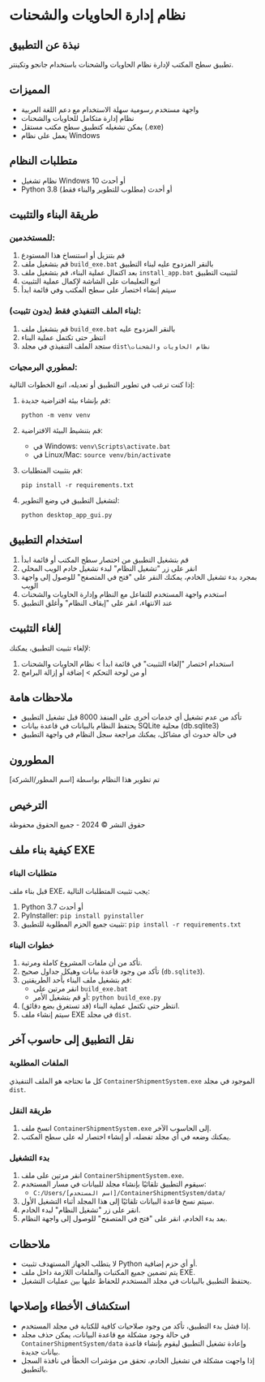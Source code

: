 # نظام إدارة الحاويات والشحنات

## نبذة عن التطبيق
تطبيق سطح المكتب لإدارة نظام الحاويات والشحنات باستخدام جانجو وتكينتر.

## المميزات

- واجهة مستخدم رسومية سهلة الاستخدام مع دعم اللغة العربية
- نظام إدارة متكامل للحاويات والشحنات
- يمكن تشغيله كتطبيق سطح مكتب مستقل (.exe)
- يعمل على نظام Windows

## متطلبات النظام

- نظام تشغيل Windows 10 أو أحدث
- Python 3.8 أو أحدث (مطلوب للتطوير والبناء فقط)

## طريقة البناء والتثبيت

### للمستخدمين:

1. قم بتنزيل أو استنساخ هذا المستودع
2. قم بتشغيل ملف `build_exe.bat` بالنقر المزدوج عليه لبناء التطبيق
3. بعد اكتمال عملية البناء، قم بتشغيل ملف `install_app.bat` لتثبيت التطبيق
4. اتبع التعليمات على الشاشة لإكمال عملية التثبيت
5. سيتم إنشاء اختصار على سطح المكتب وفي قائمة ابدأ

### لبناء الملف التنفيذي فقط (بدون تثبيت):

1. قم بتشغيل ملف `build_exe.bat` بالنقر المزدوج عليه
2. انتظر حتى تكتمل عملية البناء
3. ستجد الملف التنفيذي في مجلد `dist\نظام الحاويات والشحنات`

### لمطوري البرمجيات:

إذا كنت ترغب في تطوير التطبيق أو تعديله، اتبع الخطوات التالية:

1. قم بإنشاء بيئة افتراضية جديدة:
   ```
   python -m venv venv
   ```

2. قم بتنشيط البيئة الافتراضية:
   - في Windows: `venv\Scripts\activate.bat`
   - في Linux/Mac: `source venv/bin/activate`

3. قم بتثبيت المتطلبات:
   ```
   pip install -r requirements.txt
   ```

4. لتشغيل التطبيق في وضع التطوير:
   ```
   python desktop_app_gui.py
   ```

## استخدام التطبيق

1. قم بتشغيل التطبيق من اختصار سطح المكتب أو قائمة ابدأ
2. انقر على زر "تشغيل النظام" لبدء تشغيل خادم الويب المحلي
3. بمجرد بدء تشغيل الخادم، يمكنك النقر على "فتح في المتصفح" للوصول إلى واجهة الويب
4. استخدم واجهة المستخدم للتفاعل مع النظام وإدارة الحاويات والشحنات
5. عند الانتهاء، انقر على "إيقاف النظام" وأغلق التطبيق

## إلغاء التثبيت

لإلغاء تثبيت التطبيق، يمكنك:
1. استخدام اختصار "إلغاء التثبيت" في قائمة ابدأ > نظام الحاويات والشحنات
2. أو من لوحة التحكم > إضافة أو إزالة البرامج

## ملاحظات هامة

- تأكد من عدم تشغيل أي خدمات أخرى على المنفذ 8000 قبل تشغيل التطبيق
- يحتفظ النظام بالبيانات في قاعدة بيانات SQLite محلية (db.sqlite3)
- في حالة حدوث أي مشاكل، يمكنك مراجعة سجل النظام في واجهة التطبيق

## المطورون

تم تطوير هذا النظام بواسطة [اسم المطور/الشركة]

## الترخيص

حقوق النشر © 2024 - جميع الحقوق محفوظة

## كيفية بناء ملف EXE

### متطلبات البناء
قبل بناء ملف EXE، يجب تثبيت المتطلبات التالية:
1. Python 3.7 أو أحدث
2. PyInstaller: `pip install pyinstaller`
3. تثبيت جميع الحزم المطلوبة للتطبيق: `pip install -r requirements.txt`

### خطوات البناء
1. تأكد من أن ملفات المشروع كاملة ومرتبة.
2. تأكد من وجود قاعدة بيانات وهيكل جداول صحيح (`db.sqlite3`).
3. قم بتشغيل ملف البناء بأحد الطريقتين:
   - انقر مرتين على `build_exe.bat`
   - أو قم بتشغيل الأمر: `python build_exe.py`
4. انتظر حتى تكتمل عملية البناء (قد تستغرق بضع دقائق).
5. سيتم إنشاء ملف EXE في مجلد `dist`.

## نقل التطبيق إلى حاسوب آخر

### الملفات المطلوبة
كل ما تحتاجه هو الملف التنفيذي `ContainerShipmentSystem.exe` الموجود في مجلد `dist`.

### طريقة النقل
1. انسخ ملف `ContainerShipmentSystem.exe` إلى الحاسوب الآخر.
2. يمكنك وضعه في أي مجلد تفضله، أو إنشاء اختصار له على سطح المكتب.

### بدء التشغيل
1. انقر مرتين على ملف `ContainerShipmentSystem.exe`.
2. سيقوم التطبيق تلقائيًا بإنشاء مجلد للبيانات في مسار المستخدم: 
   - `C:/Users/[اسم المستخدم]/ContainerShipmentSystem/data/`
3. سيتم نسخ قاعدة البيانات تلقائيًا إلى هذا المجلد أثناء التشغيل الأول.
4. انقر على زر "تشغيل النظام" لبدء الخادم.
5. بعد بدء الخادم، انقر على "فتح في المتصفح" للوصول إلى واجهة النظام.

## ملاحظات
- لا يتطلب الجهاز المستهدف تثبيت Python أو أي حزم إضافية.
- يتم تضمين جميع المكتبات والملفات اللازمة داخل ملف EXE.
- يحتفظ التطبيق بالبيانات في مجلد المستخدم للحفاظ عليها بين عمليات التشغيل.

## استكشاف الأخطاء وإصلاحها
- إذا فشل بدء التطبيق، تأكد من وجود صلاحيات كافية للكتابة في مجلد المستخدم.
- في حالة وجود مشكلة مع قاعدة البيانات، يمكن حذف مجلد `ContainerShipmentSystem/data` وإعادة تشغيل التطبيق ليقوم بإنشاء قاعدة بيانات جديدة.
- إذا واجهت مشكلة في تشغيل الخادم، تحقق من مؤشرات الخطأ في نافذة السجل بالتطبيق. 